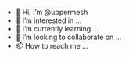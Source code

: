 - 👋 Hi, I’m @uppermesh
- 👀 I’m interested in ...
- 🌱 I’m currently learning ...
- 💞️ I’m looking to collaborate on ...
- 📫 How to reach me ...

<!---
uppermesh/uppermesh is a ✨ special ✨ repository because its `README.md` (this file) appears on your GitHub profile.
You can click the Preview link to take a look at your changes.
--->
